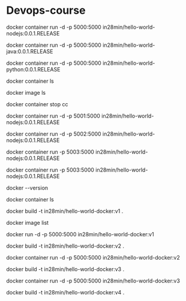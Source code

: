 # Devops-course

docker container run -d -p 5000:5000 in28min/hello-world-nodejs:0.0.1.RELEASE

docker container run -d -p 5000:5000 in28min/hello-world-java:0.0.1.RELEASE

docker container run -d -p 5000:5000 in28min/hello-world-python:0.0.1.RELEASE

docker container ls 

docker image ls

docker container stop cc

docker container run -d -p 5001:5000 in28min/hello-world-nodejs:0.0.1.RELEASE

docker container run -d -p 5002:5000 in28min/hello-world-nodejs:0.0.1.RELEASE

docker container run -p 5003:5000 in28min/hello-world-nodejs:0.0.1.RELEASE

docker container run -p 5003:5000 in28min/hello-world-nodejs:0.0.1.RELEASE
 
docker --version

docker container ls

docker build -t in28min/hello-world-docker:v1 .

docker image list

docker run -d -p 5000:5000 in28min/hello-world-docker:v1

docker build -t in28min/hello-world-docker:v2 .

docker container run -d -p 5000:5000 in28min/hello-world-docker:v2

docker build -t in28min/hello-world-docker:v3 .

docker container run -d -p 5000:5000 in28min/hello-world-docker:v3

docker build -t in28min/hello-world-docker:v4 .
